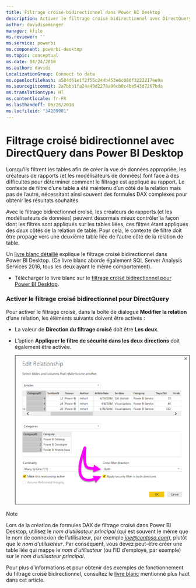 ```yaml
---
title: Filtrage croisé bidirectionnel dans Power BI Desktop
description: Activer le filtrage croisé bidirectionnel avec DirectQuery dans Power BI Desktop
author: davidiseminger
manager: kfile
ms.reviewer: ''
ms.service: powerbi
ms.component: powerbi-desktop
ms.topic: conceptual
ms.date: 04/24/2018
ms.author: davidi
LocalizationGroup: Connect to data
ms.openlocfilehash: a584d61e1f2f55c244b453e6c086f3222217ee9a
ms.sourcegitcommit: 2a7bbb1fa24a49d2278a90cb0c4be543d7267bda
ms.translationtype: HT
ms.contentlocale: fr-FR
ms.lasthandoff: 06/26/2018
ms.locfileid: "34289001"
---
```

# <a name="bidirectional-cross-filtering-using-directquery-in-power-bi-desktop"></a>Filtrage croisé bidirectionnel avec DirectQuery dans Power BI Desktop

Lorsqu’ils filtrent les tables afin de créer la vue de données appropriée, les créateurs de rapports (et les modélisateurs de données) font face à des difficultés pour déterminer comment le filtrage est appliqué au rapport. Le contexte de filtre d’une table a été maintenu d’un côté de la relation mais pas de l’autre, nécessitant ainsi souvent des formules DAX complexes pour obtenir les résultats souhaités.

Avec le filtrage bidirectionnel croisé, les créateurs de rapports (et les modélisateurs de données) peuvent désormais mieux contrôler la façon dont les filtres sont appliqués sur les tables liées, ces filtres étant appliqués des *deux* côtés de la relation de table. Pour cela, le contexte de filtre doit être propagé vers une deuxième table liée de l’autre côté de la relation de table.

Un [livre blanc détaillé](http://download.microsoft.com/download/2/7/8/2782DF95-3E0D-40CD-BFC8-749A2882E109/Bidirectional%20cross-filtering%20in%20Analysis%20Services%202016%20and%20Power%20BI.docx) explique le filtrage croisé bidirectionnel dans Power BI Desktop. (Ce livre blanc aborde également SQL Server Analysis Services 2016, tous les deux ayant le même comportement).

* Télécharger le livre blanc sur le [filtrage croisé bidirectionnel pour Power BI Desktop](http://download.microsoft.com/download/2/7/8/2782DF95-3E0D-40CD-BFC8-749A2882E109/Bidirectional%20cross-filtering%20in%20Analysis%20Services%202016%20and%20Power%20BI.docx).

### <a name="enabling-bidirectional-cross-filtering-for-directquery"></a>Activer le filtrage croisé bidirectionnel pour DirectQuery

Pour activer le filtrage croisé, dans la boîte de dialogue **Modifier la relation** d’une relation, les éléments suivants doivent être activés :

* La valeur de **Direction du filtrage croisé** doit être **Les deux**.
* L’option **Appliquer le filtre de sécurité dans les deux directions** doit également être activée.
  
  ![](media/desktop-bidirectional-filtering/bidirectional-filtering_2.png)

> [!NOTE]
> Lors de la création de formules DAX de filtrage croisé dans Power BI Desktop, utilisez le *nom d’utilisateur principal* (qui est souvent le même que le nom de connexion de l’utilisateur, par exemple *joe@contoso.com*), plutôt que le *nom d’utilisateur*. Par conséquent, vous devez peut-être créer une table liée qui mappe le *nom d’utilisateur* (ou l’ID d’employé, par exemple) sur le *nom d’utilisateur principal*.
> 
> 

Pour plus d’informations et pour obtenir des exemples de fonctionnement du filtrage croisé bidirectionnel, consultez le [livre blanc](http://download.microsoft.com/download/2/7/8/2782DF95-3E0D-40CD-BFC8-749A2882E109/Bidirectional%20cross-filtering%20in%20Analysis%20Services%202016%20and%20Power%20BI.docx) mentionné plus haut dans cet article.

